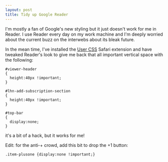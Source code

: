 ```yaml
---
layout: post
title: Tidy up Google Reader
---
```


I'm mostly a fan of Google's new styling but it just doesn't work for me in Reader. I use Reader every day on my work machine and I'm deeply worried about the current buzz on the interwebs about its bleak future.

In the mean time, I've installed the [User CSS](http://code.grid.in.th/) Safari extension and have tweaked Reader's look to give me back that all important vertical space with the following:

    #viewer-header
    {
      height:40px !important;
    }
    
    #lhn-add-subscription-section
    {
      height:40px !important;
    }

    #top-bar
    {
      display:none;
    }

it's a bit of a hack, but it works for me!

Edit: for the anti-+ crowd, add this bit to drop the +1 button:

    .item-plusone {display:none !important;}